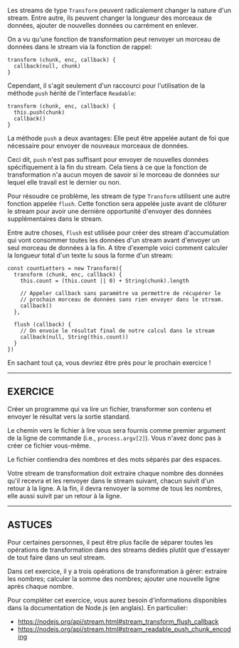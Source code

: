 Les streams de type `Transform` peuvent radicalement changer la nature d'un stream. Entre autre, ils peuvent changer la longueur des morceaux de données, ajouter de nouvelles données ou carrément en enlever.

On a vu qu'une fonction de transformation peut renvoyer un morceau de données dans le stream via la fonction de rappel:

```
transform (chunk, enc, callback) {
  callback(null, chunk)
}
```

Cependant, il s'agit seulement d'un raccourci pour l'utilisation de la méthode `push` hérité de l'interface `Readable`:

```
transform (chunk, enc, callback) {
  this.push(chunk)
  callback()
}
```

La méthode `push` a deux avantages: Elle peut être appelée autant de foi que nécessaire pour envoyer de nouveaux morceaux de données.

Ceci dit, `push` n'est pas suffisant pour envoyer de nouvelles données spécifiquement à la fin du stream. Cela tiens à ce que la fonction de transformation n'a aucun moyen de savoir si le morceau de données sur lequel elle travail est le dernier ou non.

Pour résoudre ce problème, les stream de type `Transform` utilisent une autre fonction appelée `flush`. Cette fonction sera appelée juste avant de clôturer le stream pour avoir une dernière opportunité d'envoyer des données supplémentaires dans le stream.

Entre autre choses, `flush` est utilisée pour créer des stream d'accumulation qui vont consommer toutes les données d'un stream avant d'envoyer un seul morceau de données à la fin. A titre d'exemple voici comment calculer la longueur total d'un texte lu sous la forme d'un stream:

```
const countLetters = new Transform({
  transform (chunk, enc, callback) {
    this.count = (this.count || 0) + String(chunk).length

    // Appeler callback sans paramètre va permettre de récupérer le
    // prochain morceau de données sans rien envoyer dans le stream.
    callback()
  },

  flush (callback) {
    // On envoie le résultat final de notre calcul dans le stream
    callback(null, String(this.count))
  }
})
```

En sachant tout ça, vous devriez être près pour le prochain exercice !


------------------------------------------------------------------------------
## EXERCICE

Créer un programme qui va lire un fichier, transformer son contenu et envoyer le résultat vers la sortie standard.

Le chemin vers le fichier à lire vous sera fournis comme premier argument de la ligne de commande (i.e., `process.argv[2]`). Vous n'avez donc pas à créer ce fichier vous-même.

Le fichier contiendra des nombres et des mots séparés par des espaces.

Votre stream de transformation doit extraire chaque nombre des données qu'il recevra et les renvoyer dans le stream suivant, chacun suivit d'un retour à la ligne. A la fin, il devra renvoyer la somme de tous les nombres, elle aussi suivit par un retour à la ligne.

------------------------------------------------------------------------------
## ASTUCES

Pour certaines personnes, il peut être plus facile de séparer toutes les opérations de transformation dans des streams dédiés plutôt que d'essayer de tout faire dans un seul stream.

Dans cet exercice, il y a trois opérations de transformation à gérer: extraire les nombres; calculer la somme des nombres; ajouter une nouvelle ligne après chaque nombre.

Pour compléter cet exercice, vous aurez besoin d'informations disponibles dans la documentation de Node.js (en anglais). En particulier:

- https://nodejs.org/api/stream.html#stream_transform_flush_callback
- https://nodejs.org/api/stream.html#stream_readable_push_chunk_encoding
